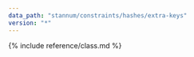 ```yaml
---
data_path: "stannum/constraints/hashes/extra-keys"
version: "*"
---
```


{% include reference/class.md %}
